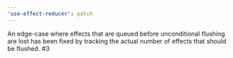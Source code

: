 ```yaml
---
'use-effect-reducer': patch
---
```


An edge-case where effects that are queued before unconditional flushing are lost has been fixed by tracking the actual number of effects that should be flushed. #3
